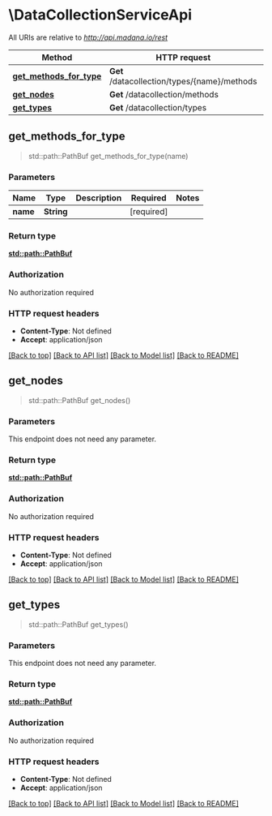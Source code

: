 # \DataCollectionServiceApi

All URIs are relative to *http://api.madana.io/rest*

Method | HTTP request | Description
------------- | ------------- | -------------
[**get_methods_for_type**](DataCollectionServiceApi.md#get_methods_for_type) | **Get** /datacollection/types/{name}/methods | 
[**get_nodes**](DataCollectionServiceApi.md#get_nodes) | **Get** /datacollection/methods | 
[**get_types**](DataCollectionServiceApi.md#get_types) | **Get** /datacollection/types | 



## get_methods_for_type

> std::path::PathBuf get_methods_for_type(name)


### Parameters


Name | Type | Description  | Required | Notes
------------- | ------------- | ------------- | ------------- | -------------
**name** | **String** |  | [required] |

### Return type

[**std::path::PathBuf**](std::path::PathBuf.md)

### Authorization

No authorization required

### HTTP request headers

- **Content-Type**: Not defined
- **Accept**: application/json

[[Back to top]](#) [[Back to API list]](../README.md#documentation-for-api-endpoints) [[Back to Model list]](../README.md#documentation-for-models) [[Back to README]](../README.md)


## get_nodes

> std::path::PathBuf get_nodes()


### Parameters

This endpoint does not need any parameter.

### Return type

[**std::path::PathBuf**](std::path::PathBuf.md)

### Authorization

No authorization required

### HTTP request headers

- **Content-Type**: Not defined
- **Accept**: application/json

[[Back to top]](#) [[Back to API list]](../README.md#documentation-for-api-endpoints) [[Back to Model list]](../README.md#documentation-for-models) [[Back to README]](../README.md)


## get_types

> std::path::PathBuf get_types()


### Parameters

This endpoint does not need any parameter.

### Return type

[**std::path::PathBuf**](std::path::PathBuf.md)

### Authorization

No authorization required

### HTTP request headers

- **Content-Type**: Not defined
- **Accept**: application/json

[[Back to top]](#) [[Back to API list]](../README.md#documentation-for-api-endpoints) [[Back to Model list]](../README.md#documentation-for-models) [[Back to README]](../README.md)

